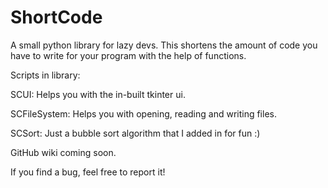 # ShortCode
A small python library for lazy devs. This shortens the amount of code you have to write for your program with the help of functions.

Scripts in library:

SCUI: Helps you with the in-built tkinter ui.

SCFileSystem: Helps you with opening, reading and writing files.

SCSort: Just a bubble sort algorithm that I added in for fun :)

GitHub wiki coming soon.

If you find a bug, feel free to report it!
